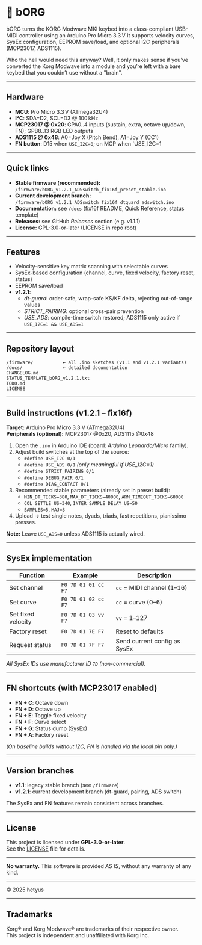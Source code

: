 # 🎹 bORG

bORG turns the KORG Modwave MKI keybed into a class-compliant USB-MIDI controller using an Arduino Pro Micro 3.3 V
It supports velocity curves, SysEx configuration, EEPROM save/load, and optional I2C peripherals (MCP23017, ADS1115).

Who the hell would need this anyway?
Well, it only makes sense if you’ve converted the Korg Modwave into a module and you’re left with a bare keybed that you couldn’t use without a "brain".

---

## Hardware
- **MCU**: Pro Micro 3.3 V (ATmega32U4)
- **I²C**: SDA=D2, SCL=D3 @ 100 kHz
- **MCP23017 @ 0x20**: GPA0..4 inputs (sustain, extra, octave up/down, FN); GPB8..13 RGB LED outputs
- **ADS1115 @ 0x48**: A0=Joy X (Pitch Bend), A1=Joy Y (CC1)
- **FN button**: D15 when `USE_I2C=0`; on MCP when `USE_I2C=1

---

## Quick links
- **Stable firmware (recommended):**  
  `/firmware/bORG_v1.2.1_ADSswitch_fix16f_preset_stable.ino`
- **Current development branch:**  
  `/firmware/bORG_v1.2.1_ADSswitch_fix16f_dtguard_adswitch.ino`
- **Documentation:** see `/docs` (fix16f README, Quick Reference, status template)
- **Releases:** see GitHub *Releases* section (e.g. v1.1.1)
- **License:** GPL-3.0-or-later (LICENSE in repo root)

---

## Features
- Velocity-sensitive key matrix scanning with selectable curves
- SysEx-based configuration (channel, curve, fixed velocity, factory reset, status)
- EEPROM save/load
- **v1.2.1**:  
  - *dt-guard*: order-safe, wrap-safe KS/KF delta, rejecting out-of-range values  
  - *STRICT_PAIRING*: optional cross-pair prevention  
  - *USE_ADS*: compile-time switch restored; ADS1115 only active if `USE_I2C=1 && USE_ADS=1`

---

## Repository layout
```
/firmware/           ← all .ino sketches (v1.1 and v1.2.1 variants)
/docs/               ← detailed documentation
CHANGELOG.md
STATUS_TEMPLATE_bORG_v1.2.1.txt
TODO.md
LICENSE
```

---

## Build instructions (v1.2.1 – fix16f)
**Target:** Arduino Pro Micro 3.3 V (ATmega32U4)  
**Peripherals (optional):** MCP23017 @0x20, ADS1115 @0x48

1. Open the `.ino` in Arduino IDE (board: *Arduino Leonardo/Micro* family).  
2. Adjust build switches at the top of the source:
   - `#define USE_I2C 0/1`
   - `#define USE_ADS 0/1` *(only meaningful if USE_I2C=1)*
   - `#define STRICT_PAIRING 0/1`
   - `#define DEBUG_PAIR 0/1`
   - `#define DIAG_CONTACT 0/1`
3. Recommended stable parameters (already set in preset build):
   - `MIN_DT_TICKS=380`, `MAX_DT_TICKS=40000`, `ARM_TIMEOUT_TICKS=60000`
   - `COL_SETTLE_US=340`, `INTER_SAMPLE_DELAY_US=50`
   - `SAMPLES=5`, `MAJ=3`
4. Upload → test single notes, dyads, triads, fast repetitions, pianissimo presses.

**Note:** Leave `USE_ADS=0` unless ADS1115 is actually wired.  

---

## SysEx implementation

| Function | Example | Description |
|----------|---------|-------------|
| Set channel | `F0 7D 01 01 cc F7` | `cc` = MIDI channel (1–16) |
| Set curve | `F0 7D 01 02 cc F7` | `cc` = curve (0–6) |
| Set fixed velocity | `F0 7D 01 03 vv F7` | `vv` = 1–127 |
| Factory reset | `F0 7D 01 7E F7` | Reset to defaults |
| Request status | `F0 7D 01 7F F7` | Send current config as SysEx |

*All SysEx IDs use manufacturer ID `7D` (non-commercial).*

---

## FN shortcuts (with MCP23017 enabled)

- **FN + C**: Octave down  
- **FN + D**: Octave up  
- **FN + E**: Toggle fixed velocity  
- **FN + F**: Curve select  
- **FN + G**: Status dump (SysEx)  
- **FN + A**: Factory reset  

*(On baseline builds without I2C, FN is handled via the local pin only.)*

---

## Version branches
- **v1.1**: legacy stable branch (see `/firmware`)  
- **v1.2.1**: current development branch (dt-guard, pairing, ADS switch)  

The SysEx and FN features remain consistent across branches.  

---

## License
This project is licensed under **GPL-3.0-or-later**.  
See the [LICENSE](LICENSE) file for details.

---

**No warranty.** This software is provided *AS IS*, without any warranty of any kind.

---

© 2025 hetyus

---

## Trademarks
Korg® and Korg Modwave® are trademarks of their respective owner.  
This project is independent and unaffiliated with Korg Inc.
